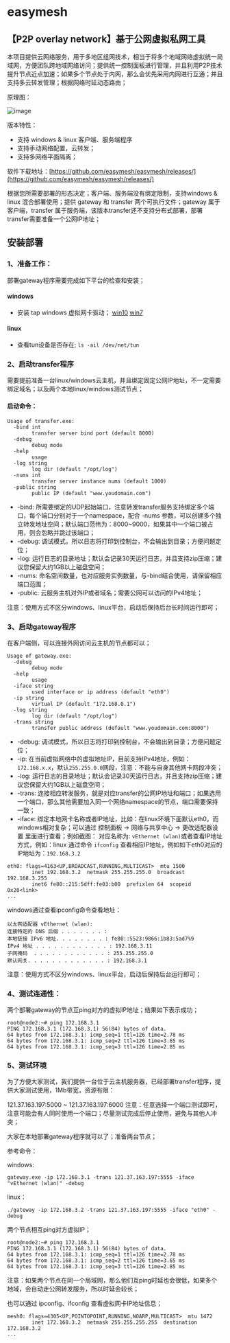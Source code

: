 # easymesh

## 【P2P overlay network】基于公网虚拟私网工具

本项目提供云网络服务，用于多地区组网技术，相当于将多个地域网络虚拟统一局域网，方便团队跨地域网络访问；提供统一控制面板进行管理，并且利用P2P技术提升节点近点加速；如果多个节点处于内网，那么会优先采用内网进行互通；并且支持多云转发管理；根据网络时延动态路由；

原理图：

![image](https://upload-images.jianshu.io/upload_images/6796036-4626f4fd53fc907e.png?imageMogr2/auto-orient/strip%7CimageView2/2/w/1240)

版本特性：

- 支持 windows & linux 客户端、服务端程序
- 支持手动网络配置，云转发；
- 支持多网络平面隔离；

软件下载地址：[https://github.com/easymesh/easymesh/releases/](https://github.com/easymesh/easymesh/releases/)

根据您所需要部署的形态决定；客户端、服务端没有绑定限制，支持windows & linux 混合部署使用；提供 gateway 和 transfer 两个可执行文件；gateway 属于客户端，transfer 属于服务端，该版本transfer还不支持分布式部署，部署transfer需要准备一个公网IP地址；

## 安装部署

### 1、准备工作：

部署gateway程序需要完成如下平台的检查和安装；

#### windows

*   安装 tap windows 虚拟网卡驱动； [win10](https://build.openvpn.net/downloads/releases/tap-windows-9.24.2-I601-Win10.exe) [win7](https://build.openvpn.net/downloads/releases/tap-windows-9.24.2-I601-Win7.exe)

#### linux

*   查看tun设备是否存在; `ls -ail /dev/net/tun`

### 2、启动transfer程序
需要提前准备一台linux/windows云主机，并且绑定固定公网IP地址，不一定需要绑定域名；以及两个本地linux/windows测试节点；

#### 启动命令：

```
Usage of transfer.exe:
  -bind int
        transfer server bind port (default 8000)
  -debug
        debug mode
  -help
        usage
  -log string
        log dir (default "/opt/log")
  -nums int
        transfer server instance nums (default 1000)
  -public string
        public IP (default "www.youdomain.com")
```

- -bind: 所需要绑定的UDP起始端口，注意转发transfer服务支持绑定多个端口，每个端口分别对于一个namespace，配合 -nums 参数，可以创建多个独立转发地址空间；默认端口范伟为：8000~9000，如果其中一个端口被占用，则会忽略并跳过该端口；
- -debug: 调试模式，所以日志将打印到控制台，不会输出到目录；方便问题定位；
- -log: 运行日志的目录地址；默认会记录30天运行日志，并且支持zip压缩；建议您保留大约1GB以上磁盘空间；
- -nums: 命名空间数量，也对应服务实例数量，与-bind结合使用，请保留相应端口范围；
- -public: 云服务主机对外IP或者域名；需要公网可以访问的IPv4地址；

注意：使用方式不区分windows、linux平台，启动后保持后台长时间运行即可；

### 3、启动gateway程序
在客户端侧，可以连接外网访问云主机的节点都可以；

```
Usage of gateway.exe:
  -debug
        debug mode
  -help
        usage
  -iface string
        used interface or ip address (default "eth0")
  -ip string
        virtual IP (default "172.168.0.1")
  -log string
        log dir (default "/opt/log")
  -trans string
        transfer public address (default "www.youdomain.com:8000")
```

*   -debug: 调试模式，所以日志将打印到控制台，不会输出到目录；方便问题定位；
*   -ip: 在当前虚拟网络中的虚拟地址IP，目前支持IPv4地址，例如：`172.168.x.x`，默认`255.255.0.0`网段，注意：不能与自身其他网卡网段冲突；
*   -log: 运行日志的目录地址；默认会记录30天运行日志，并且支持zip压缩；建议您保留大约1GB以上磁盘空间；
*   -trans: 连接相应转发服务，就是对应transfer的公网IP地址和端口；如果选用一个端口，那么其他需要加入同一个网络namespace的节点，端口需要保持一致；
*   -iface: 绑定本地网卡名称或者IP地址，比如：在linux环境下面默认eth0，而windows相对复杂；可以通过 控制面板 -> 网络与共享中心 -> 更改适配器设置 里面进行查看；例如截图：[](https://github.com/easymesh/docs/blob/master/windows_eth.png) 对应名称为: `vEthernet (wlan)`或者查看IP地址方式，例如：linux 通过命令 `ifconfig` 查看相应IP地址，例如如下eth0对应的IP地址为：`192.168.3.2`

```
eth0: flags=4163<UP,BROADCAST,RUNNING,MULTICAST>  mtu 1500
        inet 192.168.3.2  netmask 255.255.255.0  broadcast 192.168.3.255
        inet6 fe80::215:5dff:fe03:b00  prefixlen 64  scopeid 0x20<link>
...
```

windows通过查看ipconfig命令查看地址：

```
以太网适配器 vEthernet (wlan):
连接特定的 DNS 后缀 . . . . . . . :
本地链接 IPv6 地址. . . . . . . . : fe80::5523:9866:1b83:5ad7%9
IPv4 地址 . . . . . . . . . . . . : 192.168.3.11
子网掩码  . . . . . . . . . . . . : 255.255.255.0
默认网关. . . . . . . . . . . . . : 192.168.3.1
```

注意：使用方式不区分windows、linux平台，启动后保持后台运行即可；

### 4、测试连通性：
两个部署gateway的节点互ping对方的虚拟IP地址；结果如下表示成功；

```
root@node2:~# ping 172.168.3.1
PING 172.168.3.1 (172.168.3.1) 56(84) bytes of data.
64 bytes from 172.168.3.1: icmp_seq=1 ttl=126 time=2.78 ms
64 bytes from 172.168.3.1: icmp_seq=2 ttl=126 time=3.65 ms
64 bytes from 172.168.3.1: icmp_seq=3 ttl=126 time=2.85 ms
```

### 5、测试环境
为了方便大家测试，我们提供一台位于云主机服务器，已经部署transfer程序，提供大家测试使用，1Mb带宽，资源有限：

121.37.163.197:5000 ~ 121.37.163.197:6000
注意：任意选择一个端口测试即可，注意可能会有人同时使用一个端口；尽量测试完成后停止使用，避免与其他人冲突；

大家在本地部署gateway程序就可以了；准备两台节点；

参考命令：

windows:

```
gateway.exe -ip 172.168.3.1 -trans 121.37.163.197:5555 -iface "vEthernet (wlan)" -debug
```

linux：

```
./gateway -ip 172.168.3.2 -trans 121.37.163.197:5555 -iface "eth0" -debug
```

两个节点相互ping对方虚拟IP；

```
root@node2:~# ping 172.168.3.1
PING 172.168.3.1 (172.168.3.1) 56(84) bytes of data.
64 bytes from 172.168.3.1: icmp_seq=1 ttl=126 time=2.78 ms
64 bytes from 172.168.3.1: icmp_seq=2 ttl=126 time=3.65 ms
64 bytes from 172.168.3.1: icmp_seq=3 ttl=126 time=2.85 ms
```

注意：如果两个节点在同一个局域网，那么他们互ping时延也会很低，如果多个地域，会自动走公网转发服务，所以时延会较长；

也可以通过 ipconfig、ifconfig 查看虚拟网卡IP地址信息；

```
mesh0: flags=4305<UP,POINTOPOINT,RUNNING,NOARP,MULTICAST>  mtu 1472
        inet 172.168.3.2  netmask 255.255.255.255  destination 172.168.3.2
...
```
